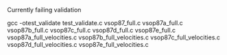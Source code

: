 Currently failing validation

gcc -otest_validate test_validate.c vsop87_full.c vsop87a_full.c vsop87b_full.c vsop87c_full.c vsop87d_full.c vsop87e_full.c vsop87a_full_velocities.c vsop87b_full_velocities.c vsop87c_full_velocities.c vsop87d_full_velocities.c vsop87e_full_velocities.c